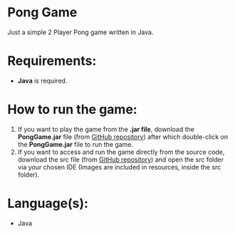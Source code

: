 # Pong Game
Just a simple 2 Player Pong game written in Java.

# Requirements:
- **Java** is required.

# How to run the game:
1. If you want to play the game from the **.jar file**, download the **PongGame.jar** file (from [GitHub repository](https://github.com/CodeByKanav/PongGame)) after which double-click on the **PongGame.jar** file to run the game.
2. If you want to access and run the game directly from the source code, download the src file (from [GitHub repository](https://github.com/CodeByKanav/PongGame)) and open the src folder via your chosen IDE (Images are included in resources, inside the src folder).

# Language(s):
- Java
